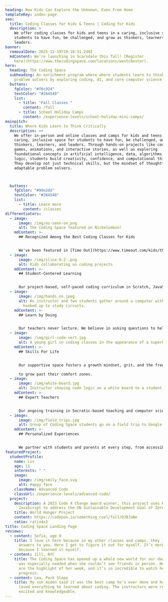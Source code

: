 ```yaml
---
heading: Now Kids Can Explore the Unknown, Even From Home
templateKey: index-page
seo:
  title: Coding Classes for Kids & Teens | Coding for Kids
  description: >
    We offer coding classes for kids and teens in a caring, inclusive space for
    students to have fun, be challenged, and grow as thinkers, learners, and
    leaders.
banner:
  removalDate: 2025-12-19T19:10:31.240Z
  mdContent: We're launching in Scarsdale this fall! [Register
    here](https://www.thecodingspace.com/locations/westchester).
hero:
  heading: The Coding Space
  subheading: ​​An enrichment program where where students learn to think like
    problem solvers by exploring coding, AI, and core computer science concepts.
  buttons:
    fgColor: "#f6c924"
    textColor: "#264548"
    list:
      - title: "Fall Classes "
        content: /fall
      - title: School Holiday Camps
        content: /experience-levels/school-holiday-mini-camps/
mainpitch:
  title: Where Kids Learn to Think Critically
  description: >+
    We offer in-person and online classes and camps for kids and teens in a
    caring, inclusive space for students to have fun, be challenged, and grow as
    thinkers, learners, and leaders. Through hands-on projects like coding
    games, animations, and interactive stories, as well as exploring
    foundational concepts in artificial intelligence, data, algorithms, and
    logic, students build creativity, confidence, and computational thinking.
    They develop not just technical skills, but the mindset of thoughtful,
    adaptable problem solvers.



  buttons:
    fgColor: "#9de2dd"
    textColor: "#264548"
    list:
      - title: Learn more
        content: /classes
differentiators:
  - image:
      image: /img/as-seen-on.png
      alt: The Coding Space featured on Nickelodeon!
    mdContent: >-
      ## Recognized Among the Best Coding Classes for Kids


      We've been featured in [Time Out](https://www.timeout.com/kids/the-best-coding-for-kids-classes), [Mommy Poppins](https://mommypoppins.com/coding-nyc-kids-scratch-computer-programming-classes-programs), and [Tiny Beans](https://tinybeans.com/new-york/coding-classes-for-kids-nyc/), as seen on Good Morning America and Nickelodeon!
  - image:
      image: /img/slice-9-2-.png
      alt: Kids collaborating on coding projects
    mdContent: >-
      ## Student-Centered Learning


      Our project-based, self-paced coding curriculum in Scratch, JavaScript, Python, and more lets kids code games, animations, and apps as unique as they are.
  - image:
      image: /img/hands_on.jpeg
      alt: An instructor and two students gather around a computer with electronics
        hooked up to study circuits.
    mdContent: >-
      ## Learn by Doing


      Our teachers never lecture. We believe in asking questions to help students solve problems.
  - image:
      image: /img/girl-code-vert.jpg
      alt: A young girl in coding classes in the appearance of a superhero.
    mdContent: >-
      ## Skills For Life


      Our supportive space fosters a growth mindset, grit, and the freedom to make mistakes, empowering students

      to grow past their comfort zones.
  - image:
      image: /img/white-board.jpg
      alt: Instructor showing code logic on a white board to a student
    mdContent: >-
      ## Expert Teachers


      Our ongoing training in Socratic-based teaching and computer science education means students learn from teachers in the know.
  - image:
      image: /img/field_trips.jpg
      alt: Group of Coding Space students go on a field trip to Google office in NYC
    mdContent: >-
      ## Personalized Experiences


      We partner with students and parents at every step, from accessible tech support to progress reports.
featuredProject:
  studentProfile:
    name: Liv
    age: 11
    interests: " "
    image:
      image: /img/smily_face.svg
      alt: Happy face
    className: Advanced Code
    classUrl: /experience-levels/advanced-code/
  project:
    description: A 2023 Code 4 Change award winner, this project uses HTML, CSS, and
      JavaScript to address the UN Sustainable Development Goal of Zero Hunger.
    title: World Hunger Project
    content: https://codepen.io/something_cool/full/OJBJaNe
    ratio: ratio4x3
title: Coding Space Landing Page
reviews:
  - content: Sofia, age 9
    title: I love it here because in my other classes and camps, they just give the
      answers to you. Here I get to figure it out for myself. It’s more exciting
      because I learned it myself.
  - content: Jill, NYC
    title: The Coding Space has opened up a whole new world for our daughter, which
      was especially needed when she couldn’t see friends in person. Her classes
      are the highlight of her week, and it’s so incredible to watch her
      progress.
  - content: Lea, Park Slope
    title: My son Aiden said it was the best camp he’s ever done and he absolutely
      loved everything he learned about coding. The instructors were really
      excited and knowledgeable.
---
```

